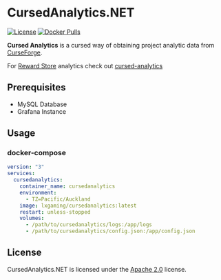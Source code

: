 # CursedAnalytics.NET

[![License](https://lxgaming.github.io/badges/License-Apache%202.0-blue.svg)](https://www.apache.org/licenses/LICENSE-2.0)
[![Docker Pulls](https://img.shields.io/docker/pulls/lxgaming/cursedanalytics)](https://hub.docker.com/r/lxgaming/cursedanalytics)

**Cursed Analytics** is a cursed way of obtaining project analytic data from [CurseForge](https://www.curseforge.com/).

For [Reward Store](https://authors.curseforge.com/store) analytics check out [cursed-analytics](https://github.com/LXGaming/cursed-analytics)

## Prerequisites
- MySQL Database
- Grafana Instance

## Usage
### docker-compose
```yaml
version: "3"
services:
  cursedanalytics:
    container_name: cursedanalytics
    environment:
      - TZ=Pacific/Auckland
    image: lxgaming/cursedanalytics:latest
    restart: unless-stopped
    volumes:
      - /path/to/cursedanalytics/logs:/app/logs
      - /path/to/cursedanalytics/config.json:/app/config.json
```

## License
CursedAnalytics.NET is licensed under the [Apache 2.0](https://www.apache.org/licenses/LICENSE-2.0) license.